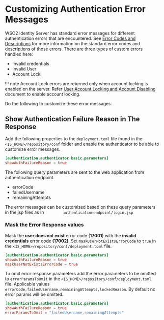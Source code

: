 # Customizing Authentication Error Messages

WSO2 Identity Server has standard error messages for different
authentication errors that are encountered. See [Error Codes and
Descriptions](../../develop/error-codes-and-descriptions)
for more information on the standard error codes and descriptions of
those errors. There are three types of custom errors handled here:

-   Invalid credentials
-   Invalid User
-   Account Lock

!!! note
    Account Lock errors are returned only when account locking is
    enabled on the server. Refer [User Account Locking and Account
    Disabling](../../learn/user-account-locking-and-account-disabling)
    document to enable account locking.
    

Do the following to customize these error messages.

## Show Authentication Failure Reason in The Response

Add the following properties to the `deployment.toml` file found in the `<IS_HOME>/repository/conf` folder and enable the authenticator to be able to customize error messages.

``` toml
[authentication.authenticator.basic.parameters]
showAuthFailureReason = true
```

The following query parameters are sent to the web application from authentication endpoint.

-   errorCode
-   failedUsername
-   remainingAttempts

The error messages can be customized based on these query parameters in the jsp files as in  `         authenticationendpoint/login.jsp        `

### Mask the Error Response values

Mask the **user does not exist** error code **(17001)** with the
**invalid credentials** error code **(17002)**. Set
`maskUserNotExistsErrorCode` to `true` in the
`<IS_HOME>/repository/conf/deployment.toml` file.
```toml
[authentication.authenticator.basic.parameters] 
showAuthFailureReason = true
maskUserNotExistsErrorCode = true 
```

To omit error response parameters add the error parameters to be omitted
to `errorParamsToOmit` in the
`<IS_HOME>/repository/conf/deployment.toml` file. Applicable values
`errorCode,failedUsername,remainingAttempts,lockedReason`. By
default no error params will be omitted.

```toml
[authentication.authenticator.basic.parameters] 
showAuthFailureReason = true
errorParamsToOmit = "failedUsername,remainingAttempts" 
```